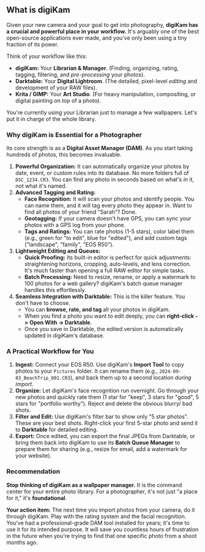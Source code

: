 ## What is digiKam

Given your new camera and your goal to get into photography, **digiKam has a crucial and powerful place in your workflow.** It's arguably one of the best open-source applications ever made, and you've only been using a tiny fraction of its power.

Think of your workflow like this:
*   **digiKam:** Your **Librarian & Manager**. (Finding, organizing, rating, tagging, filtering, and *pre-processing* your photos).
*   **Darktable:** Your **Digital Lightroom**. (The detailed, pixel-level *editing* and development of your RAW files).
*   **Krita / GIMP:** Your **Art Studio**. (For heavy manipulation, compositing, or digital painting on top of a photo).

You're currently using your Librarian just to manage a few wallpapers. Let's put it in charge of the whole library.

### Why digiKam is Essential for a Photographer

Its core strength is as a **Digital Asset Manager (DAM)**. As you start taking hundreds of photos, this becomes invaluable.

1.  **Powerful Organization:** It can automatically organize your photos by date, event, or custom rules into its database. No more folders full of `DSC_1234.CR3`. You can find any photo in seconds based on what's *in* it, not what it's named.
2.  **Advanced Tagging and Rating:**
    *   **Face Recognition:** It will scan your photos and identify people. You can name them, and it will tag every photo they appear in. Want to find all photos of your friend "Sarah"? Done.
    *   **Geotagging:** If your camera doesn't have GPS, you can sync your photos with a GPS log from your phone.
    *   **Tags and Ratings:** You can rate photos (1-5 stars), color label them (e.g., green for "to edit", blue for "edited"), and add custom tags ("landscape", "family", "EOS R50").
3.  **Lightweight Editing and Queues:**
    *   **Quick Proofing:** Its built-in editor is perfect for quick adjustments: straightening horizons, cropping, auto-levels, and lens correction. It's much faster than opening a full RAW editor for simple tasks.
    *   **Batch Processing:** Need to resize, rename, or apply a watermark to 100 photos for a web gallery? digiKam's batch queue manager handles this effortlessly.
4.  **Seamless Integration with Darktable:**
    This is the killer feature. You don't have to choose.
    *   You can **browse, rate, and tag** all your photos in digiKam.
    *   When you find a photo you want to edit deeply, you can **right-click -> Open With -> Darktable**.
    *   Once you save in Darktable, the edited version is automatically updated in digiKam's database.

### A Practical Workflow for You

1.  **Ingest:** Connect your EOS R50. Use digiKam's **Import Tool** to copy photos to your `Pictures` folder. It can rename them (e.g., `2024-09-03_BeachTrip_001.CR3`), and back them up to a second location *during import*.
2.  **Organize:** Let digiKam's face recognition run overnight. Go through your new photos and quickly rate them (1 star for "keep", 3 stars for "good", 5 stars for "portfolio worthy"). Reject and delete the obvious blurry/ bad shots.
3.  **Filter and Edit:** Use digiKam's filter bar to show only "5 star photos". These are your best shots. Right-click your first 5-star photo and send it to **Darktable** for detailed editing.
4.  **Export:** Once edited, you can export the final JPEGs from Darktable, or bring them back into digiKam to use its **Batch Queue Manager** to prepare them for sharing (e.g., resize for email, add a watermark for your website).

### Recommendation

**Stop thinking of digiKam as a wallpaper manager.** It is the command center for your entire photo library. For a photographer, it's not just "a place for it," it's **foundational**.

**Your action item:** The next time you import photos from your camera, do it through digiKam. Play with the rating system and the facial recognition. You've had a professional-grade DAM tool installed for years; it's time to use it for its intended purpose. It will save you countless hours of frustration in the future when you're trying to find that one specific photo from a shoot months ago.